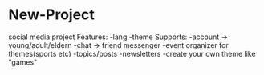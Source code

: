 # New-Project
social media project
Features:
  -lang
  -theme
Supports:
  -account    -> young/adult/eldern
  -chat       -> friend messenger
  -event organizer for themes(sports etc)
  -topics/posts
  -newsletters
  -create your own theme like "games"
